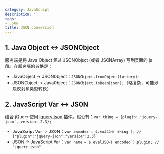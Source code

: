 ```yaml
---
category: JavaScript
description: ''
tags:
- JSON
title: JSON conversion
---
```


## 1. Java Object <-> JSONObject

服务端是将 Java Object 经过 JSONObject (或者 JSONArray) 写到页面的 js 段。在服务端的转换是：

- JavaObject -> JSONObject：`JSONObject.fromObject(lottery);`
- JSONObject -> JavaObject：`JSONObject.toBean(json);`（略复杂，可能涉及反射和类型转换）


## 2. JavaScript Var <-> JSON

结合 jQuery 使用 [jquery-json](https://code.google.com/p/jquery-json/ "jquery-json") 插件。假设有：`var thing = {plugin: 'jquery-json', version: 2.3};`

- JavaScript Var -> JSON：`var encoded = $.toJSON( thing ); // {"plugin":"jquery-json","version":2.3} `
- JSON -> JavaScript Var：`var name = $.evalJSON( encoded ).plugin; // "jquery-json"`